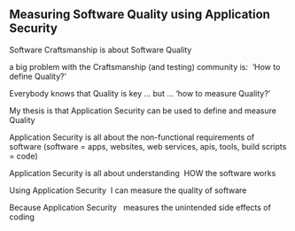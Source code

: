 ## Measuring Software Quality using Application Security

Software Craftsmanship is about Software Quality

a big problem with the Craftsmanship (and testing) community is:  ‘How to define Quality?’

Everybody knows that Quality is key … but … ‘how to measure Quality?’

My thesis is that Application Security can be used to define and measure Quality

Application Security is all about the non-functional requirements of software (software = apps, websites, web services, apis, tools, build scripts = code)

Application Security is all about understanding  HOW the software works

Using Application Security  I can measure the quality of software

Because Application Security   measures the unintended side effects of coding
